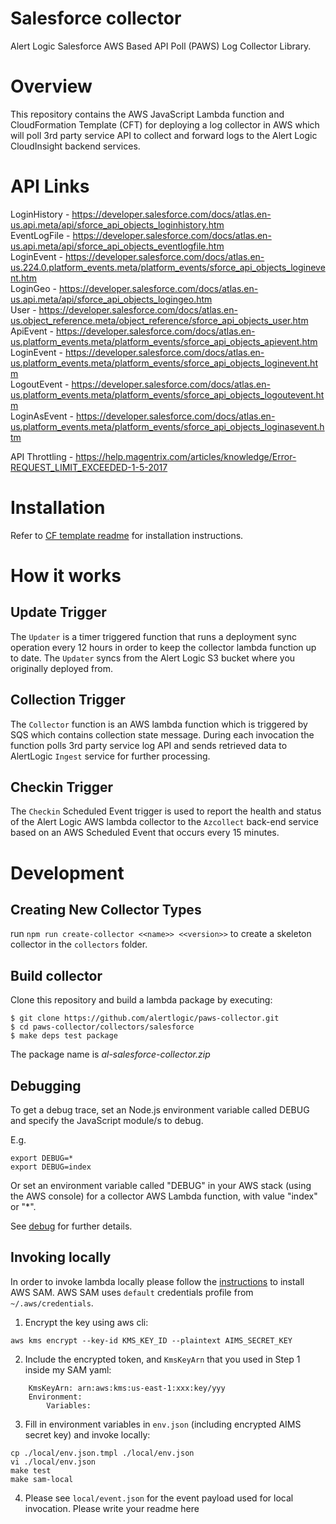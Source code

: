 # Salesforce collector
Alert Logic Salesforce AWS Based API Poll (PAWS) Log Collector Library.

# Overview
This repository contains the AWS JavaScript Lambda function and CloudFormation 
Template (CFT) for deploying a log collector in AWS which will poll 3rd party service API to collect and 
forward logs to the Alert Logic CloudInsight backend services.

# API Links
LoginHistory - https://developer.salesforce.com/docs/atlas.en-us.api.meta/api/sforce_api_objects_loginhistory.htm<br>
EventLogFile - https://developer.salesforce.com/docs/atlas.en-us.api.meta/api/sforce_api_objects_eventlogfile.htm <br>
LoginEvent - https://developer.salesforce.com/docs/atlas.en-us.224.0.platform_events.meta/platform_events/sforce_api_objects_loginevent.htm<br>
LoginGeo - https://developer.salesforce.com/docs/atlas.en-us.api.meta/api/sforce_api_objects_logingeo.htm<br>
User - https://developer.salesforce.com/docs/atlas.en-us.object_reference.meta/object_reference/sforce_api_objects_user.htm<br>
ApiEvent - https://developer.salesforce.com/docs/atlas.en-us.platform_events.meta/platform_events/sforce_api_objects_apievent.htm<br>
LoginEvent - https://developer.salesforce.com/docs/atlas.en-us.platform_events.meta/platform_events/sforce_api_objects_loginevent.htm<br>
LogoutEvent - https://developer.salesforce.com/docs/atlas.en-us.platform_events.meta/platform_events/sforce_api_objects_logoutevent.htm<br>
LoginAsEvent - https://developer.salesforce.com/docs/atlas.en-us.platform_events.meta/platform_events/sforce_api_objects_loginasevent.htm<br>

API Throttling - https://help.magentrix.com/articles/knowledge/Error-REQUEST_LIMIT_EXCEEDED-1-5-2017<br>


# Installation

Refer to [CF template readme](./cfn/README.md) for installation instructions.

# How it works

## Update Trigger

The `Updater` is a timer triggered function that runs a deployment sync operation 
every 12 hours in order to keep the collector lambda function up to date.
The `Updater` syncs from the Alert Logic S3 bucket where you originally deployed from.

## Collection Trigger

The `Collector` function is an AWS lambda function which is triggered by SQS which contains collection state message.
During each invocation the function polls 3rd party service log API and sends retrieved data to 
AlertLogic `Ingest` service for further processing.

## Checkin Trigger

The `Checkin` Scheduled Event trigger is used to report the health and status of 
the Alert Logic AWS lambda collector to the `Azcollect` back-end service based on 
an AWS Scheduled Event that occurs every 15 minutes.


# Development

## Creating New Collector Types
run `npm run create-collector <<name>> <<version>>` to create a skeleton collector in the `collectors` folder.

## Build collector
Clone this repository and build a lambda package by executing:
```
$ git clone https://github.com/alertlogic/paws-collector.git
$ cd paws-collector/collectors/salesforce
$ make deps test package
```

The package name is *al-salesforce-collector.zip*

## Debugging

To get a debug trace, set an Node.js environment variable called DEBUG and
specify the JavaScript module/s to debug.

E.g.

```
export DEBUG=*
export DEBUG=index
```

Or set an environment variable called "DEBUG" in your AWS stack (using the AWS 
console) for a collector AWS Lambda function, with value "index" or "\*".

See [debug](https://www.npmjs.com/package/debug) for further details.

## Invoking locally

In order to invoke lambda locally please follow the [instructions](https://docs.aws.amazon.com/lambda/latest/dg/sam-cli-requirements.html) to install AWS SAM.
AWS SAM uses `default` credentials profile from `~/.aws/credentials`.

  1. Encrypt the key using aws cli:
```
aws kms encrypt --key-id KMS_KEY_ID --plaintext AIMS_SECRET_KEY
```
  2. Include the encrypted token, and `KmsKeyArn` that you used in Step 1 inside my SAM yaml:
```
    KmsKeyArn: arn:aws:kms:us-east-1:xxx:key/yyy
    Environment:
        Variables:
```
  3. Fill in environment variables in `env.json` (including encrypted AIMS secret key) and invoke locally:

```
cp ./local/env.json.tmpl ./local/env.json
vi ./local/env.json
make test
make sam-local
```
  4. Please see `local/event.json` for the event payload used for local invocation.
Please write your readme here

